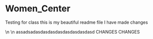 # Women_Center
Testing for class
this is my beautiful readme file
I have made changes


\n
\n
assadsadasdasdasdasdasdasdasdasd
CHANGES CHANGES
